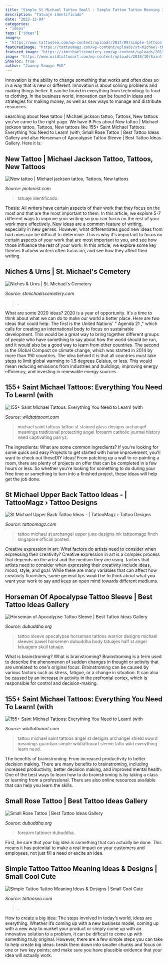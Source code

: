 ```yaml
---
title: "Simple St Michael Tattoo Small : Simple Tattoo Tattoo Meaning Ideas &amp; Designs"
description: "Tatuaje identificado"
date: "2022-12-04"
categories:
- "ideas"
tags: ["ideas"]
images:
- "https://www.tattooseo.com/wp-content/uploads/2017/09/simple-tattoos-16.jpg"
featuredImage: "https://tattoomagz.com/wp-content/uploads/st-michael-the-archangel-tattoo-official-blog-of-ink-by-finch-tattoo-singapore-june-2010-68566.jpg"
featured_image: "https://stmichaelscemetery.com/wp-content/uploads/2013/08/graniteniches-225x300.jpg"
image: "https://www.wildtattooart.com/wp-content/uploads/2018/10/Saint-Michael-Tattoos-25101845.jpg"
ShowToc: true
author: "Joanny Sawayn PhD"
---
```



Innovation is the ability to change something that works and often does so in a way that is new or different. Innovation is about solving problems and making things better. It can be found in everything from technology to food to clothing. In the business world, innovation can be found in ideas and strategies for making money, as well as new ways to manage and distribute resources.

	

		
searching about New tattoo | Michael jackson tattoo, Tattoos, New tattoos you've came to the right page. We have 8 Pics about New tattoo | Michael jackson tattoo, Tattoos, New tattoos like 155+ Saint Michael Tattoos: Everything You Need to Learn! (with, Small Rose Tattoo | Best Tattoo Ideas Gallery and also Horseman of Apocalypse Tattoo Sleeve | Best Tattoo Ideas Gallery. Here it is:
		
    
## New Tattoo | Michael Jackson Tattoo, Tattoos, New Tattoos

<img loading=lazy src="https://i.pinimg.com/736x/95/5d/65/955d6546ebd7715fec7f01742adf8c13--new-tattoos-michael-jackson-tattoo.jpg" onerror="this.onerror=null;this.src='https://tse4.mm.bing.net/th?id=OIP.Rejnzg715e9uDjW8u5XlbwHaLE&amp;pid=15.1';" alt="New tattoo | Michael jackson tattoo, Tattoos, New tattoos">

_Source: pinterest.com_

>tatuaje identificado. 

	

Thesis: All writers have certain aspects of their work that they focus on the most and that are the most important to them. In this article, we explore 5-7 different ways to improve your writing so you can focus on the rest of your work more effectively.
New ideas are a common feature of writing, especially in new genres. However, what differentiates good new ideas from bad ones can be difficult to determine. This is why it's important to focus on certain aspects of your work that are most important to you, and see how those influence the rest of your work. In this article, we explore some key themes thatnew writers often focus on, and see how they affect their writing.

    
## Niches &amp; Urns | St. Michael&#039;s Cemetery

<img loading=lazy src="https://stmichaelscemetery.com/wp-content/uploads/2013/08/graniteniches-225x300.jpg" onerror="this.onerror=null;this.src='https://tse2.mm.bing.net/th?id=OIP.0jYP6OePPV5AOVfsrpaSAQAAAA&amp;pid=15.1';" alt="Niches &amp; Urns | St. Michael&#039;s Cemetery">

_Source: stmichaelscemetery.com_

>. 

	

What are some 2020 ideas?
2020 is a year of opportunity. It's a time to think about what we can do to make our world a better place. Here are two ideas that could help: 
The first is the United Nations' " Agenda 21 ," which calls for creating an international body to focus on sustainable development. This would be a great way to bring together different groups of people who have something to say about how the world should be run, and it would also be a good way to learn from other countries. 
The second is the Global Compact on climate change, which was started in 2014 by more than 190 countries. The idea behind it is that all countries must take steps to limit global warming to 1.5 degrees Celsius, or less. This would mean reducing emissions from industries and buildings, improving energy efficiency, and investing in renewable energy sources.

    
## 155+ Saint Michael Tattoos: Everything You Need To Learn! (with

<img loading=lazy src="https://www.wildtattooart.com/wp-content/uploads/2018/10/Saint-Michael-Tattoos-25101851.jpg" onerror="this.onerror=null;this.src='https://tse3.mm.bing.net/th?id=OIP.APkNQy2YjzZBaBq9EuSPXwHaHa&amp;pid=15.1';" alt="155+ Saint Michael Tattoos: Everything You Need to Learn! (with">

_Source: wildtattooart.com_

>michael saint tattoos tattoo st stained glass designs archangel meanings traditional protecting angel forearm catholic journal history need captivating parryz. 

	

The ingredients: What are some common ingredients?
If you're looking for some quick and easy Projects to get started with home improvement, you'll want to check out theseDIY ideas! From patching up a wall to re-painting a room, there are plenty of projects on offer that can be completed in a few hours or less. So whether you're looking for something to do during your free time or something to turn into a finished project, these ideas will help get the job done.

    
## St Michael Upper Back Tattoo Ideas - | TattooMagz › Tattoo Designs

<img loading=lazy src="https://tattoomagz.com/wp-content/uploads/st-michael-the-archangel-tattoo-official-blog-of-ink-by-finch-tattoo-singapore-june-2010-68566.jpg" onerror="this.onerror=null;this.src='https://tse2.mm.bing.net/th?id=OIP.VAbRiIKjxi7EW91HfIP1wQHaLG&amp;pid=15.1';" alt="St Michael Upper Back Tattoo Ideas - | TattooMagz › Tattoo Designs">

_Source: tattoomagz.com_

>tattoo michael st archangel upper june designs ink tattoomagz finch singapore official posted. 

	

Creative expression in art: What factors do artists need to consider when expressing their creativity?
Creative expression in art is a complex process that depends on the artist and the medium they are using. factors that artists need to consider when expressing their creativity include ideas, mood, style, and goal. While there are many variables that can affect how creativity flourishes, some general tips would be to think about what you want your work to say and keep an open mind towards different mediums.

    
## Horseman Of Apocalypse Tattoo Sleeve | Best Tattoo Ideas Gallery

<img loading=lazy src="http://www.dubuddha.org/wp-content/uploads/2015/05/Horseman-of-Apocalypse-Tattoo-Sleeve-by-Pawel-Stroinski.jpg" onerror="this.onerror=null;this.src='https://tse1.mm.bing.net/th?id=OIP.4s4kDRTIE3tvxTGp-S1onwHaHa&amp;pid=15.1';" alt="Horseman of Apocalypse Tattoo Sleeve | Best Tattoo Ideas Gallery">

_Source: dubuddha.org_

>tattoo sleeve apocalypse horseman tattoos warrior designs michael sleeves pawel horsemen dubuddha body tatuajes half st angel tatuagem skull tatuaje. 

	

What is brainstroming?
What is brainstroming? Brainstroming is a term used to describe the phenomenon of sudden changes in thought or activity that are unrelated to one's original focus. Brainstroming can be caused by various factors such as stress, fatigue, or a change in situation. It can also be caused by an increase in activity in the prefrontal cortex, which is responsible for control and decision-making.

    
## 155+ Saint Michael Tattoos: Everything You Need To Learn! (with

<img loading=lazy src="https://www.wildtattooart.com/wp-content/uploads/2018/10/Saint-Michael-Tattoos-25101845.jpg" onerror="this.onerror=null;this.src='https://tse2.mm.bing.net/th?id=OIP.FFfbe724SPMSRPxd99_qWgHaHa&amp;pid=15.1';" alt="155+ Saint Michael Tattoos: Everything You Need to Learn! (with">

_Source: wildtattooart.com_

>tattoo michael saint tattoos angel st designs archangel shield sword meanings guardian simple wildtattooart sleeve tatto wild everything learn need. 

	

The benefits of brainstroming: From increased productivity to better decision making.
There are many benefits to brainstroming, including increased productivity, better decision making, and improved mental health. One of the best ways to learn how to do brainstroming is by taking a class or learning from a professional. There are also online resources available that can help you learn the skills.

    
## Small Rose Tattoo | Best Tattoo Ideas Gallery

<img loading=lazy src="https://www.dubuddha.org/wp-content/uploads/2018/04/Detailed-Small-Rose-Tattoo-on-Forearm-by-@al_tattooer-728x728.jpg" onerror="this.onerror=null;this.src='https://tse1.mm.bing.net/th?id=OIP.fIddYXA6mfclW_OW6CCg9AHaHa&amp;pid=15.1';" alt="Small Rose Tattoo | Best Tattoo Ideas Gallery">

_Source: dubuddha.org_

>forearm tattooer dubuddha. 

	

First, be sure that your big idea is something that can actually be done. This means it has potential to make a real impact on your customers and employees, not just fill a need or excite an idea.

    
## Simple Tattoo Tattoo Meaning Ideas &amp; Designs | Small Cool Cute

<img loading=lazy src="https://www.tattooseo.com/wp-content/uploads/2017/09/simple-tattoos-16.jpg" onerror="this.onerror=null;this.src='https://tse4.mm.bing.net/th?id=OIP.K_IyWR3pWGb1_KUl4Jq0vAHaJ-&amp;pid=15.1';" alt="Simple Tattoo Tattoo Meaning Ideas &amp; Designs | Small Cool Cute">

_Source: tattooseo.com_

>. 

	

How to create a big idea: The steps involved
In today’s world, ideas are everything. Whether it’s coming up with a new business model, coming up with a new way to market your product or simply come up with an innovative solution to a problem, it can be difficult to come up with something truly original. However, there are a few simple steps you can take to help create big ideas: break them down into smaller chunks and focus on one or two key points; and make sure you have plausible evidence that your idea will actually work.

